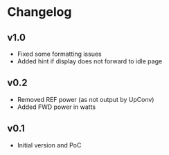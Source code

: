 # Changelog

## v1.0

- Fixed some formatting issues
- Added hint if display does not forward to idle page

## v0.2

- Removed REF power (as not output by UpConv)
- Added FWD power in watts

## v0.1

- Initial version and PoC
